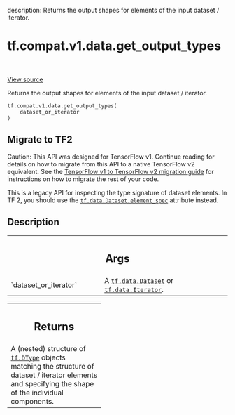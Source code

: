 description: Returns the output shapes for elements of the input dataset / iterator.

<div itemscope itemtype="http://developers.google.com/ReferenceObject">
<meta itemprop="name" content="tf.compat.v1.data.get_output_types" />
<meta itemprop="path" content="Stable" />
</div>

# tf.compat.v1.data.get_output_types

<!-- Insert buttons and diff -->

<table class="tfo-notebook-buttons tfo-api nocontent" align="left">

</table>

<a target="_blank" href="/code/stable/tensorflow/python/data/ops/dataset_ops.py">View source</a>



Returns the output shapes for elements of the input dataset / iterator.

<pre class="devsite-click-to-copy prettyprint lang-py tfo-signature-link">
<code>tf.compat.v1.data.get_output_types(
    dataset_or_iterator
)
</code></pre>





 <section><devsite-expandable expanded>
 <h2 class="showalways">Migrate to TF2</h2>

Caution: This API was designed for TensorFlow v1.
Continue reading for details on how to migrate from this API to a native
TensorFlow v2 equivalent. See the
[TensorFlow v1 to TensorFlow v2 migration guide](https://www.tensorflow.org/guide/migrate)
for instructions on how to migrate the rest of your code.

This is a legacy API for inspecting the type signature of dataset elements. In
TF 2, you should use the <a href="../../../../tf/data/Dataset.md#element_spec"><code>tf.data.Dataset.element_spec</code></a> attribute instead.


 </aside></devsite-expandable></section>

<h2>Description</h2>

<!-- Placeholder for "Used in" -->


<!-- Tabular view -->
 <table class="responsive fixed orange">
<colgroup><col width="214px"><col></colgroup>
<tr><th colspan="2"><h2 class="add-link">Args</h2></th></tr>

<tr>
<td>
`dataset_or_iterator`
</td>
<td>
A <a href="../../../../tf/data/Dataset.md"><code>tf.data.Dataset</code></a> or <a href="../../../../tf/data/Iterator.md"><code>tf.data.Iterator</code></a>.
</td>
</tr>
</table>



<!-- Tabular view -->
 <table class="responsive fixed orange">
<colgroup><col width="214px"><col></colgroup>
<tr><th colspan="2"><h2 class="add-link">Returns</h2></th></tr>
<tr class="alt">
<td colspan="2">
A (nested) structure of <a href="../../../../tf/dtypes/DType.md"><code>tf.DType</code></a> objects matching the structure of
dataset / iterator elements and specifying the shape of the individual
components.
</td>
</tr>

</table>


